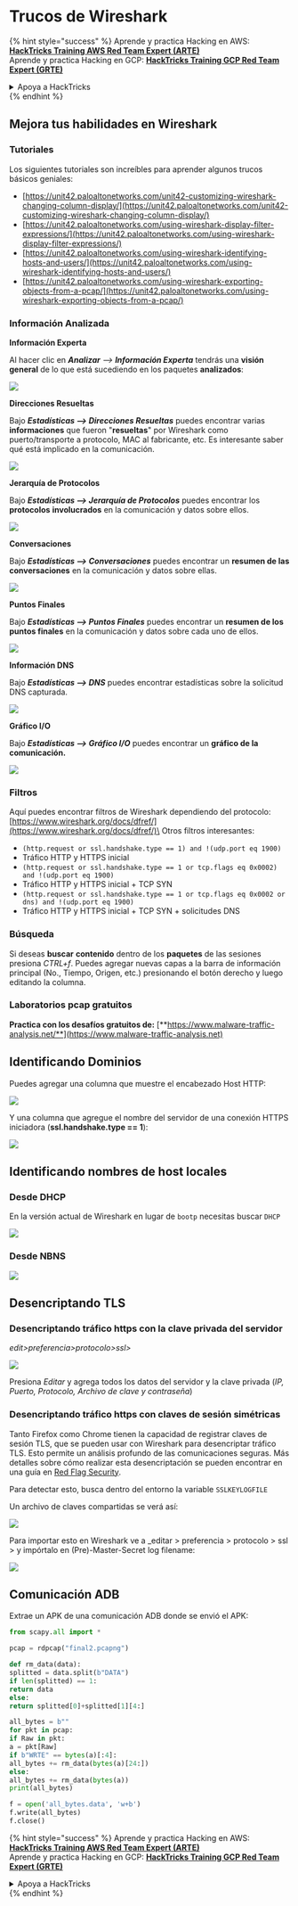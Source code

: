 # Trucos de Wireshark

{% hint style="success" %}
Aprende y practica Hacking en AWS:<img src="/.gitbook/assets/arte.png" alt="" data-size="line">[**HackTricks Training AWS Red Team Expert (ARTE)**](https://training.hacktricks.xyz/courses/arte)<img src="/.gitbook/assets/arte.png" alt="" data-size="line">\
Aprende y practica Hacking en GCP: <img src="/.gitbook/assets/grte.png" alt="" data-size="line">[**HackTricks Training GCP Red Team Expert (GRTE)**<img src="/.gitbook/assets/grte.png" alt="" data-size="line">](https://training.hacktricks.xyz/courses/grte)

<details>

<summary>Apoya a HackTricks</summary>

* Revisa los [**planes de suscripción**](https://github.com/sponsors/carlospolop)!
* **Únete al** 💬 [**grupo de Discord**](https://discord.gg/hRep4RUj7f) o al [**grupo de telegram**](https://t.me/peass) o **síguenos** en **Twitter** 🐦 [**@hacktricks\_live**](https://twitter.com/hacktricks\_live)**.**
* **Comparte trucos de hacking enviando PRs a los** [**HackTricks**](https://github.com/carlospolop/hacktricks) y [**HackTricks Cloud**](https://github.com/carlospolop/hacktricks-cloud) repos de github.

</details>
{% endhint %}


## Mejora tus habilidades en Wireshark

### Tutoriales

Los siguientes tutoriales son increíbles para aprender algunos trucos básicos geniales:

* [https://unit42.paloaltonetworks.com/unit42-customizing-wireshark-changing-column-display/](https://unit42.paloaltonetworks.com/unit42-customizing-wireshark-changing-column-display/)
* [https://unit42.paloaltonetworks.com/using-wireshark-display-filter-expressions/](https://unit42.paloaltonetworks.com/using-wireshark-display-filter-expressions/)
* [https://unit42.paloaltonetworks.com/using-wireshark-identifying-hosts-and-users/](https://unit42.paloaltonetworks.com/using-wireshark-identifying-hosts-and-users/)
* [https://unit42.paloaltonetworks.com/using-wireshark-exporting-objects-from-a-pcap/](https://unit42.paloaltonetworks.com/using-wireshark-exporting-objects-from-a-pcap/)

### Información Analizada

**Información Experta**

Al hacer clic en _**Analizar** --> **Información Experta**_ tendrás una **visión general** de lo que está sucediendo en los paquetes **analizados**:

![](<../../../.gitbook/assets/image (256).png>)

**Direcciones Resueltas**

Bajo _**Estadísticas --> Direcciones Resueltas**_ puedes encontrar varias **informaciones** que fueron "**resueltas**" por Wireshark como puerto/transporte a protocolo, MAC al fabricante, etc. Es interesante saber qué está implicado en la comunicación.

![](<../../../.gitbook/assets/image (893).png>)

**Jerarquía de Protocolos**

Bajo _**Estadísticas --> Jerarquía de Protocolos**_ puedes encontrar los **protocolos** **involucrados** en la comunicación y datos sobre ellos.

![](<../../../.gitbook/assets/image (586).png>)

**Conversaciones**

Bajo _**Estadísticas --> Conversaciones**_ puedes encontrar un **resumen de las conversaciones** en la comunicación y datos sobre ellas.

![](<../../../.gitbook/assets/image (453).png>)

**Puntos Finales**

Bajo _**Estadísticas --> Puntos Finales**_ puedes encontrar un **resumen de los puntos finales** en la comunicación y datos sobre cada uno de ellos.

![](<../../../.gitbook/assets/image (896).png>)

**Información DNS**

Bajo _**Estadísticas --> DNS**_ puedes encontrar estadísticas sobre la solicitud DNS capturada.

![](<../../../.gitbook/assets/image (1063).png>)

**Gráfico I/O**

Bajo _**Estadísticas --> Gráfico I/O**_ puedes encontrar un **gráfico de la comunicación.**

![](<../../../.gitbook/assets/image (992).png>)

### Filtros

Aquí puedes encontrar filtros de Wireshark dependiendo del protocolo: [https://www.wireshark.org/docs/dfref/](https://www.wireshark.org/docs/dfref/)\
Otros filtros interesantes:

* `(http.request or ssl.handshake.type == 1) and !(udp.port eq 1900)`
* Tráfico HTTP y HTTPS inicial
* `(http.request or ssl.handshake.type == 1 or tcp.flags eq 0x0002) and !(udp.port eq 1900)`
* Tráfico HTTP y HTTPS inicial + TCP SYN
* `(http.request or ssl.handshake.type == 1 or tcp.flags eq 0x0002 or dns) and !(udp.port eq 1900)`
* Tráfico HTTP y HTTPS inicial + TCP SYN + solicitudes DNS

### Búsqueda

Si deseas **buscar** **contenido** dentro de los **paquetes** de las sesiones presiona _CTRL+f_. Puedes agregar nuevas capas a la barra de información principal (No., Tiempo, Origen, etc.) presionando el botón derecho y luego editando la columna.

### Laboratorios pcap gratuitos

**Practica con los desafíos gratuitos de:** [**https://www.malware-traffic-analysis.net/**](https://www.malware-traffic-analysis.net)

## Identificando Dominios

Puedes agregar una columna que muestre el encabezado Host HTTP:

![](<../../../.gitbook/assets/image (639).png>)

Y una columna que agregue el nombre del servidor de una conexión HTTPS iniciadora (**ssl.handshake.type == 1**):

![](<../../../.gitbook/assets/image (408) (1).png>)

## Identificando nombres de host locales

### Desde DHCP

En la versión actual de Wireshark en lugar de `bootp` necesitas buscar `DHCP`

![](<../../../.gitbook/assets/image (1013).png>)

### Desde NBNS

![](<../../../.gitbook/assets/image (1003).png>)

## Desencriptando TLS

### Desencriptando tráfico https con la clave privada del servidor

_edit>preferencia>protocolo>ssl>_

![](<../../../.gitbook/assets/image (1103).png>)

Presiona _Editar_ y agrega todos los datos del servidor y la clave privada (_IP, Puerto, Protocolo, Archivo de clave y contraseña_)

### Desencriptando tráfico https con claves de sesión simétricas

Tanto Firefox como Chrome tienen la capacidad de registrar claves de sesión TLS, que se pueden usar con Wireshark para desencriptar tráfico TLS. Esto permite un análisis profundo de las comunicaciones seguras. Más detalles sobre cómo realizar esta desencriptación se pueden encontrar en una guía en [Red Flag Security](https://redflagsecurity.net/2019/03/10/decrypting-tls-wireshark/).

Para detectar esto, busca dentro del entorno la variable `SSLKEYLOGFILE`

Un archivo de claves compartidas se verá así:

![](<../../../.gitbook/assets/image (820).png>)

Para importar esto en Wireshark ve a \_editar > preferencia > protocolo > ssl > y impórtalo en (Pre)-Master-Secret log filename:

![](<../../../.gitbook/assets/image (989).png>)

## Comunicación ADB

Extrae un APK de una comunicación ADB donde se envió el APK:
```python
from scapy.all import *

pcap = rdpcap("final2.pcapng")

def rm_data(data):
splitted = data.split(b"DATA")
if len(splitted) == 1:
return data
else:
return splitted[0]+splitted[1][4:]

all_bytes = b""
for pkt in pcap:
if Raw in pkt:
a = pkt[Raw]
if b"WRTE" == bytes(a)[:4]:
all_bytes += rm_data(bytes(a)[24:])
else:
all_bytes += rm_data(bytes(a))
print(all_bytes)

f = open('all_bytes.data', 'w+b')
f.write(all_bytes)
f.close()
```
{% hint style="success" %}
Aprende y practica Hacking en AWS:<img src="/.gitbook/assets/arte.png" alt="" data-size="line">[**HackTricks Training AWS Red Team Expert (ARTE)**](https://training.hacktricks.xyz/courses/arte)<img src="/.gitbook/assets/arte.png" alt="" data-size="line">\
Aprende y practica Hacking en GCP: <img src="/.gitbook/assets/grte.png" alt="" data-size="line">[**HackTricks Training GCP Red Team Expert (GRTE)**<img src="/.gitbook/assets/grte.png" alt="" data-size="line">](https://training.hacktricks.xyz/courses/grte)

<details>

<summary>Apoya a HackTricks</summary>

* Revisa los [**planes de suscripción**](https://github.com/sponsors/carlospolop)!
* **Únete al** 💬 [**grupo de Discord**](https://discord.gg/hRep4RUj7f) o al [**grupo de telegram**](https://t.me/peass) o **síguenos** en **Twitter** 🐦 [**@hacktricks\_live**](https://twitter.com/hacktricks\_live)**.**
* **Comparte trucos de hacking enviando PRs a los** [**HackTricks**](https://github.com/carlospolop/hacktricks) y [**HackTricks Cloud**](https://github.com/carlospolop/hacktricks-cloud) repos de github.

</details>
{% endhint %}
